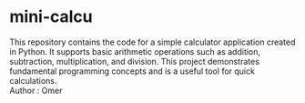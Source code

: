 # mini-calcu
This repository contains the code for a simple calculator application created in Python. It supports basic arithmetic operations such as addition, subtraction, multiplication, and division. This project demonstrates fundamental programming concepts and is a useful tool for quick calculations. <br>
Author : Omer
